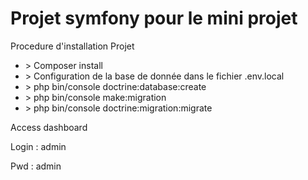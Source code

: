# Projet symfony pour le mini projet

<span>Procedure d'installation Projet</span>

<ul>
    <li> > Composer install</li>
    <li> > Configuration de la base de donnée dans le fichier .env.local</li>
    <li> > php bin/console doctrine:database:create</li>
    <li> > php bin/console make:migration</li>
    <li> > php bin/console doctrine:migration:migrate</li>
</ul>

<span>Access dashboard</span>

<p>Login : admin</p>
<p>Pwd : admin</p>
